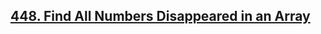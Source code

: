 ## [448. Find All Numbers Disappeared in an Array](https://leetcode.com/problems/find-all-numbers-disappeared-in-an-array/description/)
